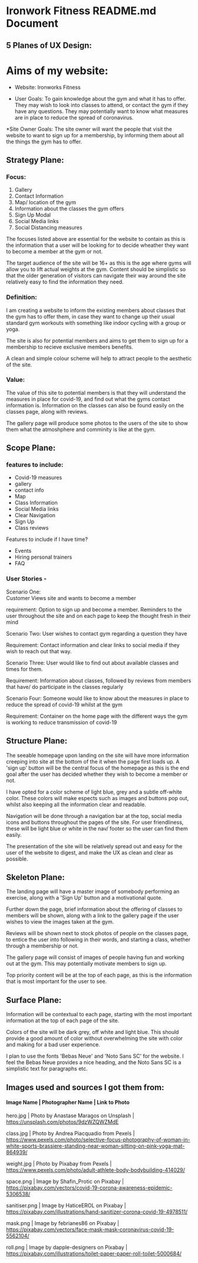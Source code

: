 # Ironwork Fitness README.md Document

## 5 Planes of UX Design:

#  Aims of my website:

* Website: Ironworks Fitness

* User Goals: To gain knowledge about the gym and what it has to offer. They may wish to look into classes to attend, or contact 
the gym if they have any questions. They may potentially want to know what measures are in place to reduce the spread of coronavirus.

*Site Owner Goals: The site owner will want the people that visit the website to want to sign up for a membership, by informing them about all the 
things the gym has to offer. 

## Strategy Plane:

### Focus:
1. Gallery
2. Contact Information
3. Map/ location of the gym
4. Information about the classes the gym offers
5. Sign Up Modal
6. Social Media links 
7. Social Distancing measures

The focuses listed above are essential for the website to contain as this is the information that a user will be looking for to decide wheather 
they want to become a member at the gym or not.

The target audience of the site will be 16+ as this is the age where gyms will allow you to lift actual weights at the gym. Content should be simplistic so that 
the older generation of visitors can navigate their way around the site relatively easy to find the information they need.

### Definition:
I am creating a website to inform the existing members about classes that the gym has to offer them, in case they want to change up their usual standard
gym workouts with something like indoor cycling with a group or yoga.

The site is also for potential members and aims to get them to sign up for a membership to recieve exclusive members benefits.

A clean and simple colour scheme will help to attract people to the aesthetic of the site.

### Value:
The value of this site to potential members is that they will understand the measures in place for covid-19, and find out what the gyms contact information is.
Information on the classes can also be found easily on the classes page, along with reviews. 

The gallery page will produce some photos to the users of the site to show them what the atmoshphere and comminity is like at the gym.

## Scope Plane:

### features to include:
* Covid-19 measures 
* gallery
* contact info
* Map
* Class Information
* Social Media links
* Clear Navigation
* Sign Up
* Class reviews

Features to include if I have time?
* Events
* Hiring personal trainers
* FAQ

### User Stories - 

Scenario One:                             
Customer Views site and wants to become a member

requirement: 
Option to sign up and become a member. Reminders to the user 
throughout the site and on each page to keep the thought fresh in
their mind

Scenario Two:
User wishes to contact gym regarding a question they have 

Requirement:
Contact information and clear links to social media if they wish to 
reach out that way.

Scenario Three: 
User would like to find out about available classes and times 
for them.

Requirement:
Information about classes, followed by reviews from members that have/ do
participate in the classes regularly

Scenario Four: 
Someone would like to know about the measures in place to reduce the
spread of covid-19 whilst at the gym

Requirement:
Container on the home page with the different ways the gym is working
to reduce transmission of covid-19

## Structure Plane:

The seeable homepage upon landing on the site will have more information creeping into site at the bottom of the it when the page first loads up.
A 'sign up' button will be the central focus of the homepage as this is the end goal after the user has decided whether they wish to become a member or not.

I have opted for a color scheme of light blue, grey and a subtle off-white color. These colors will make espects such as images and buttons pop out, whilst also
keeping all the information clear and readable.

Navigation will be done through a navigation bar at the top, social media icons and buttons throughout the pages of the site. For user friendliness, these will be light blue or white in the nav/ footer
so the user can find them easily.

The presentation of the site will be relatively spread out and easy for the user of the website to digest, and make the UX as clean and clear as possible.

## Skeleton Plane:

The landing page will have a master image of somebody performing an exercise, along with a 'Sign Up' button and a motivational quote.

Further down the page, brief information about the offering of classes to members will be shown, along with a link to the gallery page if the
user wishes to view the images taken at the gym.

Reviews will be shown next to stock photos of people on the classes page, to entice the user into following in their words, and starting a class, whether through a membership or not.

The gallery page will consist of images of people having fun and working out at the gym. This may potentially motivate members to sign up. 

Top priority content will be at the top of each page, as this is the information that is most important for the user to see.

## Surface Plane:

Information will be contextual to each page, starting with the most important information at the top of each page of the site. 

Colors of the site will be dark grey, off white and light blue. This should provide a good amount of color without overwhelming the site with color and making for 
a bad user experience. 

I plan to use the fonts 'Bebas Neue' and 'Noto Sans SC' for the website. I feel the Bebas Neue provides a nice heading, and the Noto Sans SC is a simplistic text for paragraphs etc.

## Images used and sources I got them from:

#### Image Name |           Photographer Name           | Link to Photo

hero.jpg      | Photo by Anastase Maragos on Unsplash      | https://unsplash.com/photos/9dzWZQWZMdE

class.jpg     | Photo by Andrea Piacquadio from Pexels     | https://www.pexels.com/photo/selective-focus-photography-of-woman-in-white-sports-brassiere-standing-near-woman-sitting-on-pink-yoga-mat-864939/

weight.jpg    | Photo by Pixabay from Pexels               | https://www.pexels.com/photo/adult-athlete-body-bodybuilding-414029/

space.png     | Image by Shafin_Protic on Pixabay          | https://pixabay.com/vectors/covid-19-corona-awareness-epidemic-5306538/

sanitiser.png | Image by HaticeEROL on Pixabay             | https://pixabay.com/illustrations/hand-sanitizer-corona-covid-19-4978511/

mask.png      | Image by febrianes86 on Pixabay            | https://pixabay.com/vectors/face-mask-mask-coronavirus-covid-19-5562104/

roll.png      | Image by dapple-designers on Pixabay       | https://pixabay.com/illustrations/toilet-paper-paper-roll-toilet-5000684/
